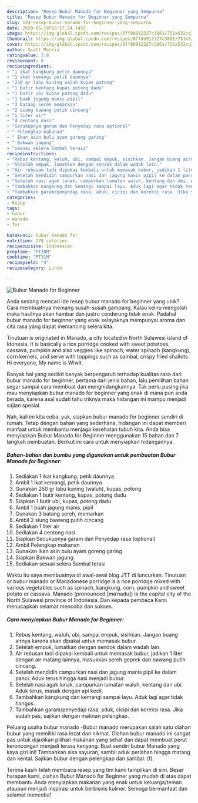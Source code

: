 ```yaml
---
description: "Resep Bubur Manado for Beginner yang Sempurna"
title: "Resep Bubur Manado for Beginner yang Sempurna"
slug: 124-resep-bubur-manado-for-beginner-yang-sempurna
date: 2020-05-19T13:17:24.145Z
image: https://img-global.cpcdn.com/recipes/8ff8b912327c3861/751x532cq70/bubur-manado-for-beginner-foto-resep-utama.jpg
thumbnail: https://img-global.cpcdn.com/recipes/8ff8b912327c3861/751x532cq70/bubur-manado-for-beginner-foto-resep-utama.jpg
cover: https://img-global.cpcdn.com/recipes/8ff8b912327c3861/751x532cq70/bubur-manado-for-beginner-foto-resep-utama.jpg
author: Scott Morris
ratingvalue: 3.8
reviewcount: 8
recipeingredient:
- "1 ikat kangkung petik daunnya"
- "1 ikat kemangi petik daunnya"
- "250 gr labu kuning waluh kupas potong"
- "1 butir kentang kupas potong dadu"
- "1 butir ubi kupas potong dadu"
- "1 buah jagung manis pipil"
- "3 batang sereh memarkan"
- "2 siung bawang putih cincang"
- "1 liter air"
- "4 centong nasi"
- "Secukupnya garam dan Penyedap rasa optional"
- " Pelengkap makanan"
- " Ikan asin bulu ayam goreng garing"
- " Bakwan jagung"
- "sesuai selera Sambal terasi"
recipeinstructions:
- "Rebus kentang, waluh, ubi, sampai empuk, sisihkan. Jangan buang airnya karena akan dipakai untuk memasak bubur."
- "Setelah empuk, lumatkan dengan sendok dalam wadah lain."
- "Air rebusan tadi dipakai kembali untuk memasak bubur, jadikan 1 liter dengan air matang lainnya, masukkan sereh geprek dan bawang putih cincang."
- "Setelah mendidih campurkan nasi dan jagung manis pipil ke dalam panci. Aduk terus hingga nasi menjadi bubur."
- "Setelah nasi agak lunak, campurkan lumatan waluh, kentang dan ubi. Aduk terus, masak dengan api kecil."
- "Tambahkan kangkung dan kemangi sampai layu. Aduk lagi agar tidak hangus."
- "Tambahkan garam/penyedap rasa, aduk, cicipi dan koreksi rasa. Jika sudah pas, sajikan dengan maknan pelengkap."
categories:
- Resep
tags:
- bubur
- manado
- for

katakunci: bubur manado for 
nutrition: 278 calories
recipecuisine: Indonesian
preptime: "PT38M"
cooktime: "PT31M"
recipeyield: "4"
recipecategory: Lunch

---
```



![Bubur Manado for Beginner](https://img-global.cpcdn.com/recipes/8ff8b912327c3861/751x532cq70/bubur-manado-for-beginner-foto-resep-utama.jpg)

Anda sedang mencari ide resep bubur manado for beginner yang unik? Cara membuatnya memang susah-susah gampang. Kalau keliru mengolah maka hasilnya akan hambar dan justru cenderung tidak enak. Padahal bubur manado for beginner yang enak selayaknya mempunyai aroma dan cita rasa yang dapat memancing selera kita.

Tinutuan is originated in Manado, a city located in North Sulawesi island of Idonesia. It is basically a rice porridge cooked with sweet potatoes, cassava, pumpkin and also veggies like spinach, water spinach (kangkung), corn kernels, and serve with toppings such as sambal, crispy fried shallots. Hi everyone, My name is Wiwit.

Banyak hal yang sedikit banyak berpengaruh terhadap kualitas rasa dari bubur manado for beginner, pertama dari jenis bahan, lalu pemilihan bahan segar sampai cara membuat dan menghidangkannya. Tak perlu pusing jika mau menyiapkan bubur manado for beginner yang enak di mana pun anda berada, karena asal sudah tahu triknya maka hidangan ini mampu menjadi sajian spesial.


Nah, kali ini kita coba, yuk, siapkan bubur manado for beginner sendiri di rumah. Tetap dengan bahan yang sederhana, hidangan ini dapat memberi manfaat untuk membantu menjaga kesehatan tubuh kita. Anda bisa menyiapkan Bubur Manado for Beginner menggunakan 15 bahan dan 7 langkah pembuatan. Berikut ini cara untuk menyiapkan hidangannya.

<!--inarticleads1-->

##### Bahan-bahan dan bumbu yang digunakan untuk pembuatan Bubur Manado for Beginner:

1. Sediakan 1 ikat kangkung, petik daunnya
1. Ambil 1 ikat kemangi, petik daunnya
1. Gunakan 250 gr labu kuning (waluh), kupas, potong
1. Sediakan 1 butir kentang, kupas, potong dadu
1. Siapkan 1 butir ubi, kupas, potong dadu
1. Ambil 1 buah jagung manis, pipil
1. Gunakan 3 batang sereh, memarkan
1. Ambil 2 siung bawang putih cincang
1. Sediakan 1 liter air
1. Sediakan 4 centong nasi
1. Siapkan Secukupnya garam dan Penyedap rasa (optional)
1. Ambil  Pelengkap makanan
1. Gunakan  Ikan asin bulu ayam goreng garing
1. Siapkan  Bakwan jagung
1. Sediakan sesuai selera Sambal terasi


Waktu itu saya membuatnya di awal-awal blog JTT di luncurkan. Tinutuan or bubur manado or Manadonese porridge is a rice porridge mixed with various vegetables such as spinach, kangkung, corn, pumpkin and sweet potato or cassava. Manado (pronounced [məˈnadu]) is the capital city of the North Sulawesi province of Indonesia. Dan kepada pembaca Kami menucapkan selamat mencoba dan sukses. 

<!--inarticleads2-->

##### Cara menyiapkan Bubur Manado for Beginner:

1. Rebus kentang, waluh, ubi, sampai empuk, sisihkan. Jangan buang airnya karena akan dipakai untuk memasak bubur.
1. Setelah empuk, lumatkan dengan sendok dalam wadah lain.
1. Air rebusan tadi dipakai kembali untuk memasak bubur, jadikan 1 liter dengan air matang lainnya, masukkan sereh geprek dan bawang putih cincang.
1. Setelah mendidih campurkan nasi dan jagung manis pipil ke dalam panci. Aduk terus hingga nasi menjadi bubur.
1. Setelah nasi agak lunak, campurkan lumatan waluh, kentang dan ubi. Aduk terus, masak dengan api kecil.
1. Tambahkan kangkung dan kemangi sampai layu. Aduk lagi agar tidak hangus.
1. Tambahkan garam/penyedap rasa, aduk, cicipi dan koreksi rasa. Jika sudah pas, sajikan dengan maknan pelengkap.


Peluang usaha bubur manado -Bubur manado merupakan salah satu olahan bubur yang memiliki rasa lezat dan nikmat. Olahan bubur manado ini sangat pas untuk dijadikan pilihan makanan yang sehat dan dapat membuat perut keroncongan menjadi terasa kenyang. Buat sendiri bubur Manado yang kaya gizi ini! Tambahkan sisa sayuran, sambil aduk perlahan hingga matang dan kental. Sajikan bubur dengan pelengkap dan sambal. (f). 

Terima kasih telah membaca resep yang tim kami tampilkan di sini. Besar harapan kami, olahan Bubur Manado for Beginner yang mudah di atas dapat membantu Anda menyiapkan makanan yang enak untuk keluarga/teman ataupun menjadi inspirasi untuk berbisnis kuliner. Semoga bermanfaat dan selamat mencoba!
